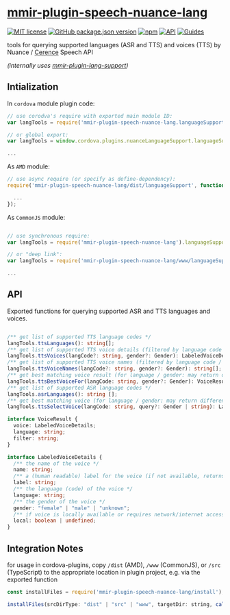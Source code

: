 # [mmir-plugin-speech-nuance-lang][1]

[![MIT license](https://img.shields.io/badge/License-MIT-green.svg)](https://opensource.org/licenses/MIT)
[![GitHub package.json version](https://img.shields.io/github/package-json/v/mmig/mmir-plugin-speech-nuance-lang/master)](https://github.com/mmig/mmir-plugin-speech-nuance-lang)
[![npm](https://img.shields.io/npm/v/mmir-plugin-speech-nuance-lang)](https://www.npmjs.com/package/mmir-plugin-speech-nuance-lang)
[![API](https://img.shields.io/badge/docs-API%20reference-orange.svg?style=flat)](https://mmig.github.io/mmir/api)
[![Guides](https://img.shields.io/badge/docs-guides-orange.svg?style=flat)](https://github.com/mmig/mmir/wiki)

tools for querying supported languages (ASR and TTS) and voices (TTS) by Nuance / [Cerence][3] Speech API

_(internally uses [mmir-plugin-lang-support][2])_

## Intialization

In `cordova` module plugin code:
```javascript
// use corodva's require with exported main module ID:
var langTools = require('mmir-plugin-speech-nuance-lang.languageSupport');

// or global export:
var langTools = window.cordova.plugins.nuanceLanguageSupport.languageSupport;

...
```

As `AMD` module:
```javascript
// use async require (or specify as define-dependency):
require('mmir-plugin-speech-nuance-lang/dist/languageSupport', function(langTools){

  ...
});
```

As `CommonJS` module:
```javascript

// use synchronous require:
var langTools = require('mmir-plugin-speech-nuance-lang').languageSupport;

// or "deep link":
var langTools = require('mmir-plugin-speech-nuance-lang/www/languageSupport');

...
```

## API

Exported functions for querying supported ASR and TTS languages and voices.

```typescript

/** get list of supported TTS language codes */
langTools.ttsLanguages(): string[];
/** get list of supported TTS voice details (filtered by language code / gender) */
langTools.ttsVoices(langCode?: string, gender?: Gender): LabeledVoiceDetails[];
/** get list of supported TTS voice names (filtered by language code / gender) */
langTools.ttsVoiceNames(langCode?: string, gender?: Gender): string[];
/** get best matching voice result (for language / gender: may return different gender and/or country code, if no matching voice is available) */
langTools.ttsBestVoiceFor(langCode: string, gender?: Gender): VoiceResult;
/** get list of supported ASR language codes */
langTools.asrLanguages(): string [];
/** get best matching voice (for language / gender: may return different gender and/or country code, if no matching voice is available) */
langTools.ttsSelectVoice(langCode: string, query?: Gender | string): LabeledVoiceDetails;

interface VoiceResult {
  voice: LabeledVoiceDetails;
  language: string;
  filter: string;
}

interface LabeledVoiceDetails {
  /** the name of the voice */
  name: string;
  /** a (human readable) label for the voice (if not available, returns same value as the name) */
  label: string;
  /** the language (code) of the voice */
  language: string;
  /** the gender of the voice */
  gender: "female" | "male" | "unknown";
  /** if voice is locally available or requires network/internet access */
  local: boolean | undefined;
}
```

## Integration Notes

for usage in cordova-plugins, copy `/dist` (AMD), `/www` (CommonJS), or `/src` (TypeScript)
to the appropriate location in plugin project, e.g. via the exported function
```javascript
const installFiles = require('mmir-plugin-speech-nuance-lang/install');

installFiles(srcDirType: "dist" | "src" | "www", targetDir: string, callback(err: Error | null))
```

[1]: https://github.com/mmig/mmir-plugin-speech-nuance-lang
[2]: https://github.com/mmig/mmir-plugin-lang-support
[3]: https://developer.cerence.com
